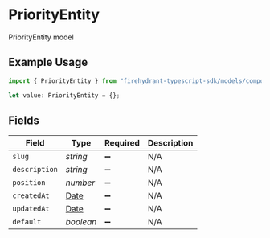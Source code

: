 # PriorityEntity

PriorityEntity model

## Example Usage

```typescript
import { PriorityEntity } from "firehydrant-typescript-sdk/models/components";

let value: PriorityEntity = {};
```

## Fields

| Field                                                                                         | Type                                                                                          | Required                                                                                      | Description                                                                                   |
| --------------------------------------------------------------------------------------------- | --------------------------------------------------------------------------------------------- | --------------------------------------------------------------------------------------------- | --------------------------------------------------------------------------------------------- |
| `slug`                                                                                        | *string*                                                                                      | :heavy_minus_sign:                                                                            | N/A                                                                                           |
| `description`                                                                                 | *string*                                                                                      | :heavy_minus_sign:                                                                            | N/A                                                                                           |
| `position`                                                                                    | *number*                                                                                      | :heavy_minus_sign:                                                                            | N/A                                                                                           |
| `createdAt`                                                                                   | [Date](https://developer.mozilla.org/en-US/docs/Web/JavaScript/Reference/Global_Objects/Date) | :heavy_minus_sign:                                                                            | N/A                                                                                           |
| `updatedAt`                                                                                   | [Date](https://developer.mozilla.org/en-US/docs/Web/JavaScript/Reference/Global_Objects/Date) | :heavy_minus_sign:                                                                            | N/A                                                                                           |
| `default`                                                                                     | *boolean*                                                                                     | :heavy_minus_sign:                                                                            | N/A                                                                                           |